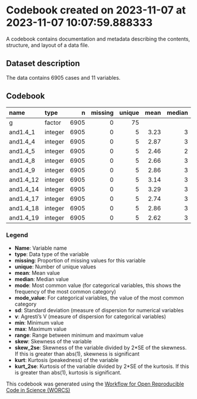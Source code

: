 Codebook created on 2023-11-07 at 2023-11-07 10:07:59.888333
================

A codebook contains documentation and metadata describing the contents,
structure, and layout of a data file.

## Dataset description

The data contains 6905 cases and 11 variables.

## Codebook

| name      | type    |    n | missing | unique | mean | median | mode | mode_value  |   sd |    v | min | max | range |  skew | skew_2se |  kurt | kurt_2se |
|:----------|:--------|-----:|--------:|-------:|-----:|-------:|-----:|:------------|-----:|-----:|----:|----:|------:|------:|---------:|------:|---------:|
| g         | factor  | 6905 |       0 |     75 |      |        |  339 | mturk_india |      | 0.98 |     |     |       |       |          |       |          |
| and1.4_1  | integer | 6905 |       0 |      5 | 3.23 |      3 |    3 |             | 1.12 |      |   1 |   5 |     4 | -0.35 |    -5.91 | -0.60 |    -5.10 |
| and1.4_4  | integer | 6905 |       0 |      5 | 2.87 |      3 |    3 |             | 1.19 |      |   1 |   5 |     4 | -0.08 |    -1.33 | -0.95 |    -8.07 |
| and1.4_5  | integer | 6905 |       0 |      5 | 2.46 |      2 |    2 |             | 1.25 |      |   1 |   5 |     4 |  0.32 |     5.42 | -1.05 |    -8.88 |
| and1.4_8  | integer | 6905 |       0 |      5 | 2.66 |      3 |    3 |             | 1.25 |      |   1 |   5 |     4 |  0.14 |     2.39 | -1.08 |    -9.19 |
| and1.4_9  | integer | 6905 |       0 |      5 | 2.86 |      3 |    3 |             | 1.21 |      |   1 |   5 |     4 | -0.08 |    -1.33 | -0.95 |    -8.07 |
| and1.4_12 | integer | 6905 |       0 |      5 | 3.14 |      3 |    3 |             | 1.21 |      |   1 |   5 |     4 | -0.26 |    -4.35 | -0.84 |    -7.17 |
| and1.4_14 | integer | 6905 |       0 |      5 | 3.29 |      3 |    3 |             | 1.08 |      |   1 |   5 |     4 | -0.40 |    -6.71 | -0.46 |    -3.93 |
| and1.4_17 | integer | 6905 |       0 |      5 | 2.74 |      3 |    3 |             | 1.23 |      |   1 |   5 |     4 |  0.07 |     1.11 | -1.01 |    -8.59 |
| and1.4_18 | integer | 6905 |       0 |      5 | 2.86 |      3 |    3 |             | 1.22 |      |   1 |   5 |     4 | -0.04 |    -0.75 | -0.99 |    -8.44 |
| and1.4_19 | integer | 6905 |       0 |      5 | 2.62 |      3 |    3 |             | 1.25 |      |   1 |   5 |     4 |  0.15 |     2.53 | -1.07 |    -9.12 |

### Legend

- **Name**: Variable name
- **type**: Data type of the variable
- **missing**: Proportion of missing values for this variable
- **unique**: Number of unique values
- **mean**: Mean value
- **median**: Median value
- **mode**: Most common value (for categorical variables, this shows the
  frequency of the most common category)
- **mode_value**: For categorical variables, the value of the most
  common category
- **sd**: Standard deviation (measure of dispersion for numerical
  variables
- **v**: Agresti’s V (measure of dispersion for categorical variables)
- **min**: Minimum value
- **max**: Maximum value
- **range**: Range between minimum and maximum value
- **skew**: Skewness of the variable
- **skew_2se**: Skewness of the variable divided by 2\*SE of the
  skewness. If this is greater than abs(1), skewness is significant
- **kurt**: Kurtosis (peakedness) of the variable
- **kurt_2se**: Kurtosis of the variable divided by 2\*SE of the
  kurtosis. If this is greater than abs(1), kurtosis is significant.

This codebook was generated using the [Workflow for Open Reproducible
Code in Science (WORCS)](https://osf.io/zcvbs/)
